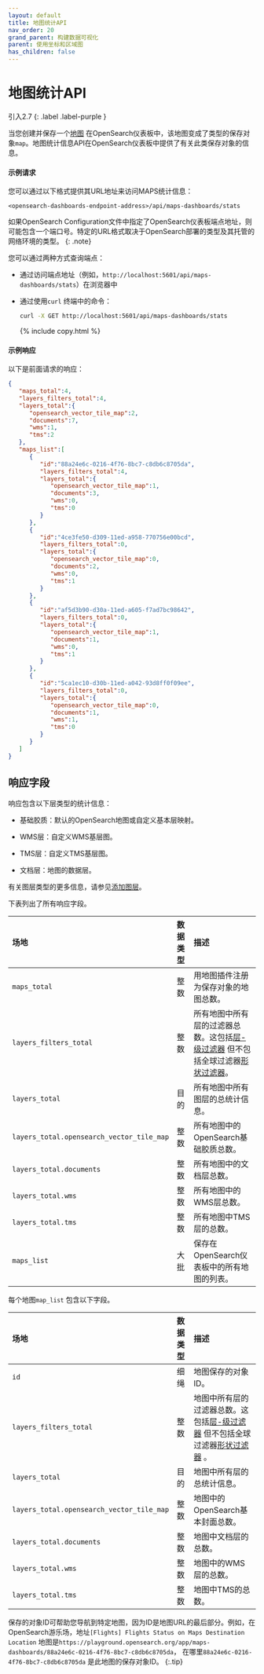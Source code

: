 ```yaml
---
layout: default
title: 地图统计API
nav_order: 20
grand_parent: 构建数据可视化
parent: 使用坐标和区域图
has_children: false
---
```


# 地图统计API
引入2.7
{: .label .label-purple }

当您创建并保存一个[地图]({{site.url}}{{site.baseurl}}/dashboards/visualize/maps/) 在OpenSearch仪表板中，该地图变成了类型的保存对象`map`。地图统计信息API在OpenSearch仪表板中提供了有关此类保存对象的信息。

#### 示例请求

您可以通过以下格式提供其URL地址来访问MAPS统计信息：

```
<opensearch-dashboards-endpoint-address>/api/maps-dashboards/stats
```

如果OpenSearch Configuration文件中指定了OpenSearch仪表板端点地址，则可能包含一个端口号。特定的URL格式取决于OpenSearch部署的类型及其托管的网络环境的类型。
{: .note}

您可以通过两种方式查询端点：
  
  - 通过访问端点地址（例如，`http://localhost:5601/api/maps-dashboards/stats`）在浏览器中

  - 通过使用`curl` 终端中的命令：
    ```bash
    curl -X GET http://localhost:5601/api/maps-dashboards/stats
    ```
    {% include copy.html %}

#### 示例响应

以下是前面请求的响应：

```json
{
   "maps_total":4,  
   "layers_filters_total":4, 
   "layers_total":{ 
      "opensearch_vector_tile_map":2, 
      "documents":7, 
      "wms":1, 
      "tms":2 
   },
   "maps_list":[
      {
         "id":"88a24e6c-0216-4f76-8bc7-c8db6c8705da", 
         "layers_filters_total":4,
         "layers_total":{
            "opensearch_vector_tile_map":1,
            "documents":3,
            "wms":0,
            "tms":0
         }
      },
      {
         "id":"4ce3fe50-d309-11ed-a958-770756e00bcd",
         "layers_filters_total":0,
         "layers_total":{
            "opensearch_vector_tile_map":0,
            "documents":2,
            "wms":0,
            "tms":1
         }
      },
      {
         "id":"af5d3b90-d30a-11ed-a605-f7ad7bc98642",
         "layers_filters_total":0,
         "layers_total":{
            "opensearch_vector_tile_map":1,
            "documents":1,
            "wms":0,
            "tms":1
         }
      },
      {
         "id":"5ca1ec10-d30b-11ed-a042-93d8ff0f09ee",
         "layers_filters_total":0,
         "layers_total":{
            "opensearch_vector_tile_map":0,
            "documents":1,
            "wms":1,
            "tms":0
         }
      }
   ]
}
```

## 响应字段

响应包含以下层类型的统计信息：

- 基础胶质：默认的OpenSearch地图或自定义基本层映射。

- WMS层：自定义WMS基层图。

- TMS层：自定义TMS基层图。

- 文档层：地图的数据层。

有关图层类型的更多信息，请参见[添加图层]({{site.url}}{{site.baseurl}}/dashboards/visualize/maps/#adding-layers)。

下表列出了所有响应字段。

| 场地| 数据类型| 描述|
| :--- | :--- | :--- | 
| `maps_total` | 整数| 用地图插件注册为保存对象的地图总数。|
| `layers_filters_total` | 整数| 所有地图中所有层的过滤器总数。这包括[层-级过滤器]({{site.url}}{{site.baseurl}}/dashboards/visualize/maps/#filtering-data-at-the-layer-level) 但不包括全球过滤器[形状过滤器]({{site.url}}{{site.baseurl}}/dashboards/visualize/maps/#drawing-shapes-to-filter-data)。|
| `layers_total` | 目的| 所有地图中所有图层的总统计信息。|
| `layers_total.opensearch_vector_tile_map` | 整数| 所有地图中的OpenSearch基础胶质总数。|
| `layers_total.documents` | 整数| 所有地图中的文档层总数。|
| `layers_total.wms` | 整数| 所有地图中的WMS层总数。|
| `layers_total.tms` | 整数| 所有地图中TMS层的总数。|
| `maps_list` | 大批| 保存在OpenSearch仪表板中的所有地图的列表。|

每个地图`map_list` 包含以下字段。

| 场地| 数据类型| 描述|
| :--- | :--- | :--- | 
| `id` | 细绳| 地图保存的对象ID。|
| `layers_filters_total` | 整数| 地图中所有层的过滤器总数。这包括[层-级过滤器]({{site.url}}{{site.baseurl}}/dashboards/visualize/maps/#filtering-data-at-the-layer-level) 但不包括全球过滤器[形状过滤器]({{site.url}}{{site.baseurl}}/dashboards/visualize/maps/#drawing-shapes-to-filter-data) 。|
| `layers_total` | 目的| 地图中所有层的总统计信息。|
| `layers_total.opensearch_vector_tile_map` | 整数| 地图中的OpenSearch基本封面总数。|
| `layers_total.documents` | 整数| 地图中文档层的总数。|
| `layers_total.wms` | 整数| 地图中的WMS层的总数。|
| `layers_total.tms` | 整数| 地图中TMS的总数。|

保存的对象ID可帮助您导航到特定地图，因为ID是地图URL的最后部分。例如，在OpenSearch游乐场，地址`[Flights] Flights Status on Maps Destination Location` 地图是`https://playground.opensearch.org/app/maps-dashboards/88a24e6c-0216-4f76-8bc7-c8db6c8705da`， 在哪里`88a24e6c-0216-4f76-8bc7-c8db6c8705da` 是此地图的保存对象ID。
{:.tip}

